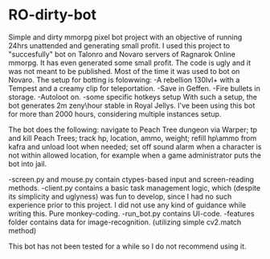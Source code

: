 # RO-dirty-bot
Simple and dirty mmorpg pixel bot project with an objective of running 24hrs unattended and generating small profit. 
I used this project to "succesfully" bot on Talonro and Novaro servers of Ragnarok Online mmorpg.
It has even generated some small profit.
The code is ugly and it was not meant to be published.
Most of the time it was used to bot on Novaro.
The setup for botting is folowwing:
-A rebellion 130lvl+ with a Tempest and a creamy clip for teleportation.
-Save in Geffen.
-Fire bullets in storage.
-Autoloot on.
-some specific hotkeys setup
With such a setup, the bot generates 2m zeny\hour stable in Royal Jellys. I've been using this bot for more than 2000 hours, considering multiple instances setup.

The bot does the following: navigate to Peach Tree dungeon via Warper; tp and kill Peach Trees; track hp, location, ammo, weight; refill hp\ammo from kafra and unload loot when needed; set off sound alarm when a character is not within allowed location, for example when a game administrator puts the bot into jail.

-screen.py and mouse.py contain ctypes-based input and screen-reading methods.
-client.py contains a basic task management logic, which (despite its simplicity and uglyness) was fun to develop, since I had no such experience prior to this project. I did not use any kind of guidance while writing this. Pure monkey-coding.
-run_bot.py contains UI-code. 
-features folder contains data for image-recognition. (utilizing simple cv2.match method)

This bot has not been tested for a while so I do not recommend using it. 

